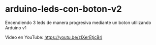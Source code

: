 # arduino-leds-con-boton-v2
Encendiendo 3 leds de manera progresiva mediante un boton utilizando Arduino v1

Video en YouTube: https://youtu.be/zIXerEtjcB4
